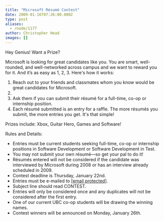 ```yaml
---
title: "Microsoft Résumé Contest"
date: 2009-01-16T07:26:00.000Z
type: post
aliases:
  - /node/1177
author: Christopher Head
images: []
---
```


<div class="field field-name-body field-type-text-with-summary field-label-hidden"><div class="field-items"><div class="field-item even"><p>Hey Genius! Want a Prize?</p>
<p>Microsoft is looking for great candidates like you. You are smart, well-rounded, and well-networked across campus and we want to reward you for it. And it&#x2019;s as easy as 1, 2, 3. Here&apos;s how it works:</p>
<ol>
<li>Reach out to your friends and classmates whom you know would be great candidates for Microsoft.
</li><li>
</li><li>Ask them if you can submit their r&#xE9;sum&#xE9; for a full-time, co-op or internship position.</li>
<li>Each r&#xE9;sum&#xE9; submitted is an entry for a raffle. The more r&#xE9;sum&#xE9;s you submit, the more entries you get. It&apos;s that simple!</li>
</ol>
<p>Prizes include: Xbox, Guitar Hero, Games and Software!</p>
<p>Rules and Details:</p>
<ul>
<li>Entries must be current students seeking full-time, co-op or internship positions in Software Development or Software Development in Test.</li>
<li>You may not submit your own r&#xE9;sum&#xE9;&#x2014;so get your pal to do it!</li>
<li>R&#xE9;sum&#xE9;s entered will not be considered if the candidate was interviewed by Microsoft during 2008 or has an interview already scheduled in 2009.</li>
<li>Contest deadline is Thursday, January 22nd.</li>
<li>Entries must be e-mailed to <a href="/cdn-cgi/l/email-protection#6501040b0c0009160c25080c06170a160a03114b060a08"><span class="__cf_email__" data-cfemail="583c3936313d342b311835313b2a372b373e2c763b3735">[email&#xA0;protected]</span></a>.</li>
<li>Subject line should read CONTEST.</li>
<li>Entries will only be considered once and any duplicates will not be considered after the first entry.</li>
<li>One of our current UBC co-op students will be drawing the winning names.</li>
<li>Contest winners will be announced on Monday, January 26th.</li>
</ul>
</div></div></div>    <footer>
          </footer>
